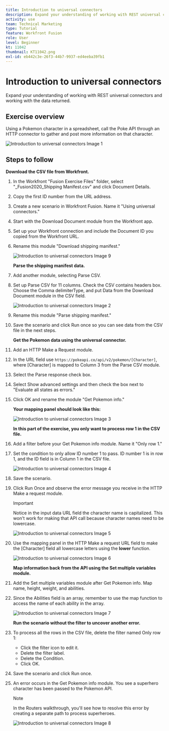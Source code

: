 ```yaml
---
title: Introduction to universal connectors
description: Expand your understanding of working with REST universal connectors and working with the data returned.
activity: use
team: Technical Marketing
type: Tutorial
feature: Workfront Fusion
role: User
level: Beginner
kt: 11042
thumbnail: KT11042.png
exl-id: eb442c3e-26f3-44b7-9937-ed4eeba39fb1
---
```

# Introduction to universal connectors

Expand your understanding of working with REST universal connectors and working with the data returned.

## Exercise overview

Using a Pokemon character in a spreadsheet, call the Poke API through an HTTP connector to gather and post more information on that character.

   ![Introduction to universal connectors Image 1](../12-exercises/assets/introduction-to-universal-connectors-walkthrough-1.png)

## Steps to follow

   **Download the CSV file from Workfront.**

1. In the Workfront "Fusion Exercise Files" folder, select "_Fusion2020_Shipping Manifest.csv" and click Document Details.
1. Copy the first ID number from the URL address.
1. Create a new scenario in Workfront Fusion. Name it "Using universal connectors."
1. Start with the Download Document module from the Workfront app.
1. Set up your Workfront connection and include the Document ID you copied from the Workfront URL.
1. Rename this module "Download shipping manifest."

   ![Introduction to universal connectors Image 9](../12-exercises/assets/introduction-to-universal-connectors-walkthrough-9.png)

   **Parse the shipping manifest data.**

1. Add another module, selecting Parse CSV.
1. Set up Parse CSV for 11 columns. Check the CSV contains headers box. Choose the Comma delimiterType, and put Data from the Download Document module in the CSV field.

   ![Introduction to universal connectors Image 2](../12-exercises/assets/introduction-to-universal-connectors-walkthrough-2.png)

1. Rename this module "Parse shipping manifest."
1. Save the scenario and click Run once so you can see data from the CSV file in the next steps.

   **Get the Pokemon data using the universal connector.**

1. Add an HTTP Make a Request module.
1. In the URL field use `https://pokeapi.co/api/v2/pokemon/[Character]`, where [Character] is mapped to Column 3 from the Parse CSV module.
1. Select the Parse response check box.
1. Select Show advanced settings and then check the box next to "Evaluate all states as errors."
1. Click OK and rename the module "Get Pokemon info."

   **Your mapping panel should look like this:**

   ![Introduction to universal connectors Image 3](../12-exercises/assets/introduction-to-universal-connectors-walkthrough-3.png)

   **In this part of the exercise, you only want to process row 1 in the CSV file.**

1. Add a filter before your Get Pokemon info module. Name it "Only row 1."
1. Set the condition to only allow ID number 1 to pass. ID number 1 is in row 1, and the ID field is in Column 1 in the CSV file.

   ![Introduction to universal connectors Image 4](../12-exercises/assets/introduction-to-universal-connectors-walkthrough-4.png)

1. Save the scenario.
1. Click Run Once and observe the error message you receive in the HTTP Make a request module.

   >[!IMPORTANT]
   >
   >Notice in the input data URL field the character name is capitalized. This won't work for making that API call because character names need to be lowercase.

   ![Introduction to universal connectors Image 5](../12-exercises/assets/introduction-to-universal-connectors-walkthrough-5.png)

1. Use the mapping panel in the HTTP Make a request URL field to make the [Character] field all lowercase letters using the **lower** function.

   ![Introduction to universal connectors Image 6](../12-exercises/assets/introduction-to-universal-connectors-walkthrough-6.png)

   **Map information back from the API using the Set multiple variables module.**

1. Add the Set multiple variables module after Get Pokemon info. Map name, height, weight, and abilities.
1. Since the Abilities field is an array, remember to use the map function to access the name of each ability in the array.

   ![Introduction to universal connectors Image 7](../12-exercises/assets/introduction-to-universal-connectors-walkthrough-7.png)

   **Run the scenario without the filter to uncover another error.**

1. To process all the rows in the CSV file, delete the filter named Only row 1:
 
   + Click the filter icon to edit it.
   + Delete the filter label.
   + Delete the Condition.
   + Click OK.

1. Save the scenario and click Run once.
1. An error occurs in the Get Pokemon info module. You see a superhero character has been passed to the Pokemon API.

   >[!NOTE]
   >
   >In the Routers walkthrough, you'll see how to resolve this error by creating a separate path to process superheroes.

   ![Introduction to universal connectors Image 8](../12-exercises/assets/introduction-to-universal-connectors-walkthrough-8.png)
